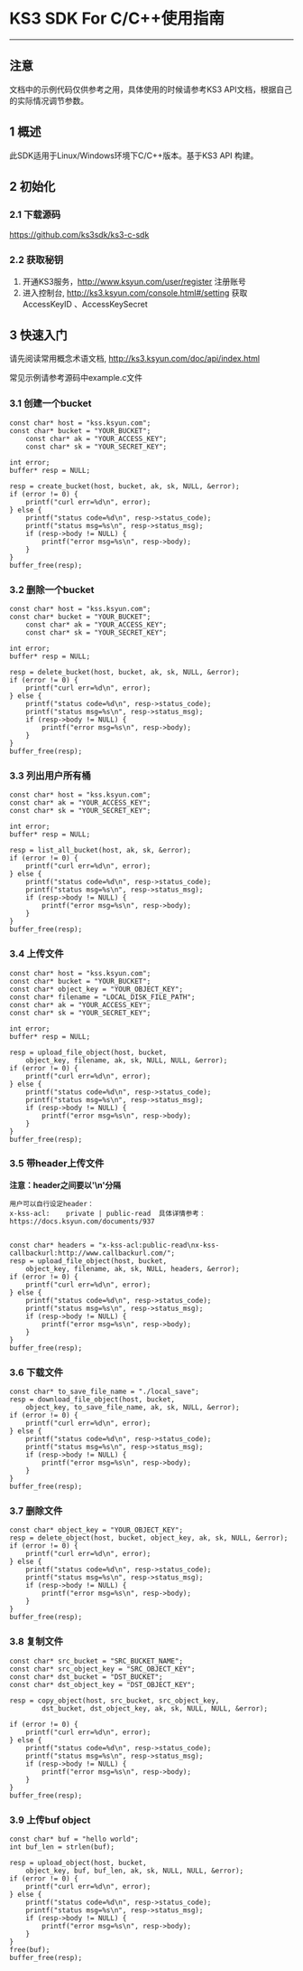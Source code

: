 # KS3 SDK For C/C++使用指南
---

##  注意

文档中的示例代码仅供参考之用，具体使用的时候请参考KS3 API文档，根据自己的实际情况调节参数。

##  1 概述

此SDK适用于Linux/Windows环境下C/C++版本。基于KS3 API 构建。

## 2 初始化

### 2.1 下载源码
https://github.com/ks3sdk/ks3-c-sdk

### 2.2 获取秘钥

1. 开通KS3服务，http://www.ksyun.com/user/register 注册账号
2. 进入控制台, http://ks3.ksyun.com/console.html#/setting 获取AccessKeyID 、AccessKeySecret

## 3 快速入门

请先阅读常用概念术语文档, http://ks3.ksyun.com/doc/api/index.html

常见示例请参考源码中example.c文件

###	3.1 创建一个bucket

```
const char* host = "kss.ksyun.com";
const char* bucket = "YOUR_BUCKET";
    const char* ak = "YOUR_ACCESS_KEY";
    const char* sk = "YOUR_SECRET_KEY";

int error;
buffer* resp = NULL;

resp = create_bucket(host, bucket, ak, sk, NULL, &error);
if (error != 0) {
    printf("curl err=%d\n", error);
} else {
    printf("status code=%d\n", resp->status_code);
    printf("status msg=%s\n", resp->status_msg);
    if (resp->body != NULL) {
        printf("error msg=%s\n", resp->body);
    }
}
buffer_free(resp);
```

###	3.2 删除一个bucket

```
const char* host = "kss.ksyun.com";
const char* bucket = "YOUR_BUCKET";
    const char* ak = "YOUR_ACCESS_KEY";
    const char* sk = "YOUR_SECRET_KEY";

int error;
buffer* resp = NULL;

resp = delete_bucket(host, bucket, ak, sk, NULL, &error);
if (error != 0) {
    printf("curl err=%d\n", error);
} else {
    printf("status code=%d\n", resp->status_code);
    printf("status msg=%s\n", resp->status_msg);
    if (resp->body != NULL) {
        printf("error msg=%s\n", resp->body);
    }
}
buffer_free(resp);
```

### 3.3 列出用户所有桶

```
const char* host = "kss.ksyun.com";
const char* ak = "YOUR_ACCESS_KEY";
const char* sk = "YOUR_SECRET_KEY";

int error;
buffer* resp = NULL;

resp = list_all_bucket(host, ak, sk, &error);
if (error != 0) {
    printf("curl err=%d\n", error);
} else {
    printf("status code=%d\n", resp->status_code);
    printf("status msg=%s\n", resp->status_msg);
    if (resp->body != NULL) {
        printf("error msg=%s\n", resp->body);
    }
}
buffer_free(resp);
```


### 3.4 上传文件

```
const char* host = "kss.ksyun.com";
const char* bucket = "YOUR_BUCKET";
const char* object_key = "YOUR_OBJECT_KEY";
const char* filename = "LOCAL_DISK_FILE_PATH";
const char* ak = "YOUR_ACCESS_KEY";
const char* sk = "YOUR_SECRET_KEY";

int error;
buffer* resp = NULL;

resp = upload_file_object(host, bucket,
    object_key, filename, ak, sk, NULL, NULL, &error);
if (error != 0) {
    printf("curl err=%d\n", error);
} else {
    printf("status code=%d\n", resp->status_code);
    printf("status msg=%s\n", resp->status_msg);
    if (resp->body != NULL) {
        printf("error msg=%s\n", resp->body);
    }
}
buffer_free(resp);
```

### 3.5 带header上传文件

**注意：header之间要以'\n'分隔**

```
用户可以自行设定header：
x-kss-acl:    private | public-read  具体详情参考：https://docs.ksyun.com/documents/937


const char* headers = "x-kss-acl:public-read\nx-kss-callbackurl:http://www.callbackurl.com/";
resp = upload_file_object(host, bucket,
    object_key, filename, ak, sk, NULL, headers, &error);
if (error != 0) {
    printf("curl err=%d\n", error);
} else {
    printf("status code=%d\n", resp->status_code);
    printf("status msg=%s\n", resp->status_msg);
    if (resp->body != NULL) {
        printf("error msg=%s\n", resp->body);
    }
}
buffer_free(resp);
```


### 3.6 下载文件
    const char* to_save_file_name = "./local_save";
    resp = download_file_object(host, bucket,
        object_key, to_save_file_name, ak, sk, NULL, &error);
    if (error != 0) {
        printf("curl err=%d\n", error);
    } else {
        printf("status code=%d\n", resp->status_code);
        printf("status msg=%s\n", resp->status_msg);
        if (resp->body != NULL) {
            printf("error msg=%s\n", resp->body);
        }
    }
    buffer_free(resp);

### 3.7 删除文件

```
const char* object_key = "YOUR_OBJECT_KEY";
resp = delete_object(host, bucket, object_key, ak, sk, NULL, &error);
if (error != 0) {
    printf("curl err=%d\n", error);
} else {
    printf("status code=%d\n", resp->status_code);
    printf("status msg=%s\n", resp->status_msg);
    if (resp->body != NULL) {
        printf("error msg=%s\n", resp->body);
    }
}
buffer_free(resp);
```

### 3.8 复制文件

```
const char* src_bucket = "SRC_BUCKET_NAME";
const char* src_object_key = "SRC_OBJECT_KEY";
const char* dst_bucket = "DST_BUCKET";
const char* dst_object_key = "DST_OBJECT_KEY";

resp = copy_object(host, src_bucket, src_object_key,
        dst_bucket, dst_object_key, ak, sk, NULL, NULL, &error);

if (error != 0) {
    printf("curl err=%d\n", error);
} else {
    printf("status code=%d\n", resp->status_code);
    printf("status msg=%s\n", resp->status_msg);
    if (resp->body != NULL) {
        printf("error msg=%s\n", resp->body);
    }
}
buffer_free(resp);
```

### 3.9 上传buf object

```
const char* buf = "hello world";
int buf_len = strlen(buf);

resp = upload_object(host, bucket,
    object_key, buf, buf_len, ak, sk, NULL, NULL, &error);
if (error != 0) {
    printf("curl err=%d\n", error);
} else {
    printf("status code=%d\n", resp->status_code);
    printf("status msg=%s\n", resp->status_msg);
    if (resp->body != NULL) {
        printf("error msg=%s\n", resp->body);
    }
}
free(buf);
buffer_free(resp);
```



